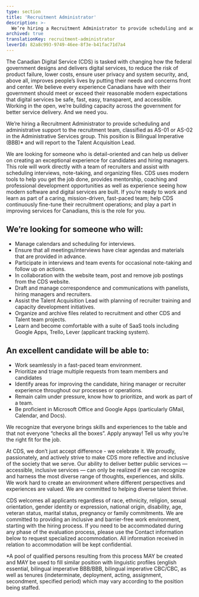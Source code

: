 ```yaml
---
type: section
title: 'Recruitment Administrator'
description: >-
  We’re hiring a Recruitment Administrator to provide scheduling and administrative support to the recruitment team, classified as AS-01 or AS-02 in the Administrative Services group. This position is English Essential and will report to the Talent Acquisition Lead. 
archived: true
translationKey: recruitment-administrator
leverId: 82a8c993-9749-46ee-8f3e-b41fac71d7a4
---
```


The Canadian Digital Service (CDS) is tasked with changing how the federal government designs and delivers digital services, to reduce the risk of product failure, lower costs, ensure user privacy and system security, and, above all, improves people’s lives by putting their needs and concerns front and center. We believe every experience Canadians have with their government should meet or exceed their reasonable modern expectations that digital services be safe, fast, easy, transparent, and accessible. Working in the open, we’re building capacity across the government for better service delivery. And we need you.

We’re hiring a Recruitment Administrator to provide scheduling and administrative support to the recruitment team, classified as AS-01 or AS-02 in the Administrative Services group. This position is Bilingual Imperative (BBB)* and will report to the Talent Acquisition Lead. 

We are looking for someone who is detail-oriented and can help us deliver on creating an exceptional experience for candidates and hiring managers. This role will work directly with a team of recruiters and assist with scheduling interviews, note-taking, and organizing files. CDS uses modern tools to help you get the job done, provides mentorship, coaching and professional development opportunities as well as experience seeing how modern software and digital services are built. If you’re ready to work and learn as part of a caring, mission-driven, fast-paced team; help CDS continuously fine-tune their recruitment operations; and play a part in improving services for Canadians, this is the role for you.  

## We’re looking for someone who will:
* Manage calendars and scheduling for interviews.
* Ensure that all meetings/interviews have clear agendas and materials that are provided in advance.
* Participate in interviews and team events for occasional note-taking and follow up on actions.
* In collaboration with the website team, post and remove job postings from the CDS website. 
* Draft and manage correspondence and communications with panelists, hiring managers and recruiters.
* Assist the Talent Acquisition Lead with planning of recruiter training and capacity development initiatives.
* Organize and archive files related to recruitment and other CDS and Talent team projects. 
* Learn and become comfortable with a suite of SaaS tools including Google Apps, Trello, Lever (applicant tracking system). 

## An excellent candidate will be able to:
* Work seamlessly in a fast-paced team environment.
* Prioritize and triage multiple requests from team members and candidates
* Identify areas for improving the candidate, hiring manager or recruiter experience throughout our processes or operations.
* Remain calm under pressure, know how to prioritize, and work as part of a team.
* Be proficient in Microsoft Office and Google Apps (particularly GMail, Calendar, and Docs). 

We recognize that everyone brings skills and experiences to the table and that not everyone “checks all the boxes”. Apply anyway! Tell us why you’re the right fit for the job.

At CDS, we don’t just accept difference - we celebrate it. We proudly, passionately, and actively strive to make CDS more reflective and inclusive of the society that we serve. Our ability to deliver better public services — accessible, inclusive services — can only be realized if we can recognize and harness the most diverse range of thoughts, experiences, and skills. We work hard to create an environment where different perspectives and experiences are valued. We are committed to helping diverse talent thrive.

CDS welcomes all applicants regardless of race, ethnicity, religion, sexual orientation, gender identity or expression, national origin, disability, age, veteran status, marital status, pregnancy or family commitments. We are committed to providing an inclusive and barrier-free work environment, starting with the hiring process. If you need to be accommodated during any phase of the evaluation process, please use the Contact information below to request specialized accommodation. All information received in relation to accommodation will be kept confidential.  

*A pool of qualified persons resulting from this process MAY be created and MAY be used to fill similar position with linguistic profiles (english essential, bilingual imperative BBB/BBB, bilingual imperative CBC/CBC, as well as tenures (indeterminate, deployment, acting, assignment, secondment, specified period) which may vary according to the position being staffed.

